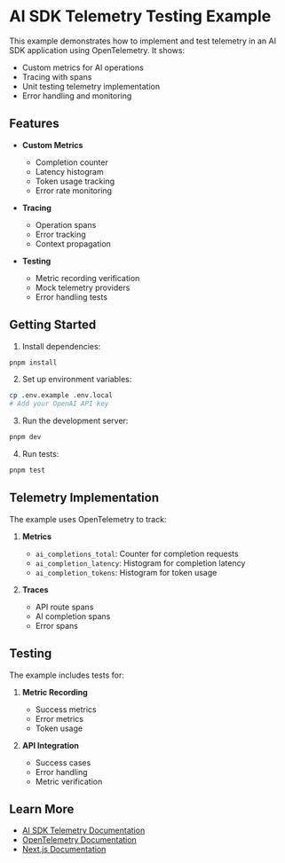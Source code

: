 # AI SDK Telemetry Testing Example

This example demonstrates how to implement and test telemetry in an AI SDK application using OpenTelemetry. It shows:

- Custom metrics for AI operations
- Tracing with spans
- Unit testing telemetry implementation
- Error handling and monitoring

## Features

- **Custom Metrics**
  - Completion counter
  - Latency histogram
  - Token usage tracking
  - Error rate monitoring

- **Tracing**
  - Operation spans
  - Error tracking
  - Context propagation

- **Testing**
  - Metric recording verification
  - Mock telemetry providers
  - Error handling tests

## Getting Started

1. Install dependencies:
```bash
pnpm install
```

2. Set up environment variables:
```bash
cp .env.example .env.local
# Add your OpenAI API key
```

3. Run the development server:
```bash
pnpm dev
```

4. Run tests:
```bash
pnpm test
```

## Telemetry Implementation

The example uses OpenTelemetry to track:

1. **Metrics**
   - `ai_completions_total`: Counter for completion requests
   - `ai_completion_latency`: Histogram for completion latency
   - `ai_completion_tokens`: Histogram for token usage

2. **Traces**
   - API route spans
   - AI completion spans
   - Error spans

## Testing

The example includes tests for:

1. **Metric Recording**
   - Success metrics
   - Error metrics
   - Token usage

2. **API Integration**
   - Success cases
   - Error handling
   - Metric verification

## Learn More

- [AI SDK Telemetry Documentation](https://ai-sdk.dev/docs/ai-sdk-core/telemetry)
- [OpenTelemetry Documentation](https://opentelemetry.io/docs/)
- [Next.js Documentation](https://nextjs.org/docs) 